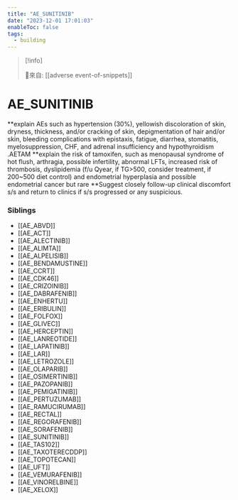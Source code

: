 ```yaml
---
title: "AE_SUNITINIB"
date: "2023-12-01 17:01:03"
enableToc: false
tags:
  - building
---
```


> [!info]
>
> 🌱來自: [[adverse event-of-snippets]]

# AE_SUNITINIB

**explain AEs such as hypertension (30%), yellowish discoloration of skin, dryness, thickness, and/or cracking of skin, depigmentation of hair and/or skin, bleeding complications with epistaxis, fatigue, diarrhea, stomatitis, myelosuppression, CHF, and adrenal insufficiency and hypothyroidism
.AETAM
**explain the risk of tamoxifen, such as menopausal syndrome of hot flush, arthragia, possible infertility, abnormal LFTs, increased risk of thrombosis, dyslipidemia (f/u Qyear, if TG>500, consider treatment, if 200~500 diet control) and endometrial hyperplasia and possible endometrial cancer but rare
\*\*Suggest closely follow-up clinical discomfort s/s and return to clinics if s/s progressed or any suspicious.

### Siblings

- [[AE_ABVD]]
- [[AE_ACT]]
- [[AE_ALECTINIB]]
- [[AE_ALIMTA]]
- [[AE_ALPELISIB]]
- [[AE_BENDAMUSTINE]]
- [[AE_CCRT]]
- [[AE_CDK46]]
- [[AE_CRIZOINIB]]
- [[AE_DABRAFENIB]]
- [[AE_ENHERTU]]
- [[AE_ERIBULIN]]
- [[AE_FOLFOX]]
- [[AE_GLIVEC]]
- [[AE_HERCEPTIN]]
- [[AE_LANREOTIDE]]
- [[AE_LAPATINIB]]
- [[AE_LAR]]
- [[AE_LETROZOLE]]
- [[AE_OLAPARIB]]
- [[AE_OSIMERTINIB]]
- [[AE_PAZOPANIB]]
- [[AE_PEMIGATINIB]]
- [[AE_PERTUZUMAB]]
- [[AE_RAMUCIRUMAB]]
- [[AE_RECTAL]]
- [[AE_REGORAFENIB]]
- [[AE_SORAFENIB]]
- [[AE_SUNITINIB]]
- [[AE_TAS102]]
- [[AE_TAXOTERECDDP]]
- [[AE_TOPOTECAN]]
- [[AE_UFT]]
- [[AE_VEMURAFENIB]]
- [[AE_VINORELBINE]]
- [[AE_XELOX]]

